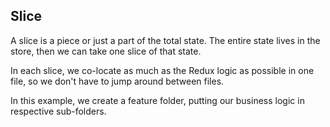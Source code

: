 ## Slice
A slice is a piece or just a part of the total state. The entire state lives in the store, then we can take one slice of that state.

In each slice, we co-locate as much as the Redux logic as possible in one file, so we don't have to jump around between files.

In this example, we create a feature folder, putting our business logic in respective sub-folders.